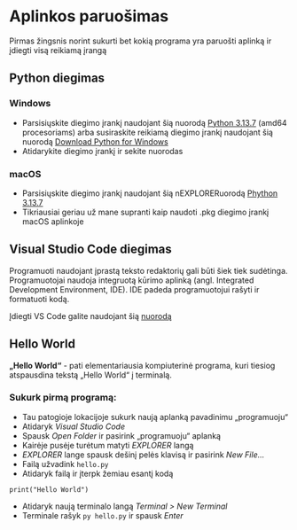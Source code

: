 # Aplinkos paruošimas
Pirmas žingsnis norint sukurti bet kokią programa yra paruošti aplinką ir įdiegti visą reikiamą įrangą
## Python diegimas
### Windows
- Parsisiųskite diegimo įrankį naudojant šią nuorodą [Python 3.13.7](https://www.python.org/ftp/python/3.13.7/python-3.13.7-amd64.exe) (amd64 procesoriams) arba susiraskite reikiamą diegimo įrankį naudojant šią nuorodą [Download Python for Windows](https://www.python.org/downloads/windows/)
- Atidarykite diegimo įrankį ir sekite nuorodas

### macOS
- Parsisiųskite diegimo įrankį naudojant šią nEXPLORERuorodą [Phython 3.13.7](https://www.python.org/ftp/python/3.13.7/python-3.13.7-macos11.pkg)
- Tikriausiai geriau už mane supranti kaip naudoti .pkg diegimo įrankį macOS aplinkoje

## Visual Studio Code diegimas
Programuoti naudojant įprastą teksto redaktorių gali būti šiek tiek sudėtinga. Programuotojai naudoja integruotą kūrimo aplinką (angl. Integrated Development Environment, IDE). IDE padeda programuotojui rašyti ir formatuoti kodą.

Įdiegti VS Code galite naudojant šią [nuorodą](https://code.visualstudio.com/download)

## Hello World
**„Hello World“** - pati elementariausia kompiuterinė programa, kuri tiesiog atspausdina tekstą „Hello World“ į terminalą.

### Sukurk pirmą programą:
- Tau patogioje lokacijoje sukurk naują aplanką pavadinimu „programuoju“
- Atidaryk *Visual Studio Code*
- Spausk *Open Folder* ir pasirink „programuoju“ aplanką
- Kairėje pusėje turėtum matyti *EXPLORER* langą
- *EXPLORER* lange spausk dešinį pelės klavisą ir pasirink *New File...*
- Failą užvadink `hello.py`
- Atidaryk failą ir įterpk žemiau esantį kodą
```
print("Hello World")
```
- Atidaryk naują terminalo langą *Terminal > New Terminal*
- Terminale rašyk `py hello.py` ir spausk *Enter*